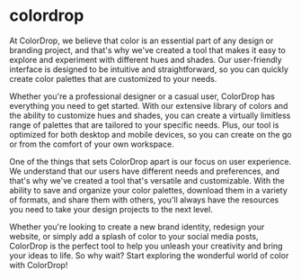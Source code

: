 # colordrop
At ColorDrop, we believe that color is an essential part of any design or branding project, and that's why we've created a tool that makes it easy to explore and experiment with different hues and shades. Our user-friendly interface is designed to be intuitive and straightforward, so you can quickly create color palettes that are customized to your needs.

Whether you're a professional designer or a casual user, ColorDrop has everything you need to get started. With our extensive library of colors and the ability to customize hues and shades, you can create a virtually limitless range of palettes that are tailored to your specific needs. Plus, our tool is optimized for both desktop and mobile devices, so you can create on the go or from the comfort of your own workspace.

One of the things that sets ColorDrop apart is our focus on user experience. We understand that our users have different needs and preferences, and that's why we've created a tool that's versatile and customizable. With the ability to save and organize your color palettes, download them in a variety of formats, and share them with others, you'll always have the resources you need to take your design projects to the next level.

Whether you're looking to create a new brand identity, redesign your website, or simply add a splash of color to your social media posts, ColorDrop is the perfect tool to help you unleash your creativity and bring your ideas to life. So why wait? Start exploring the wonderful world of color with ColorDrop!